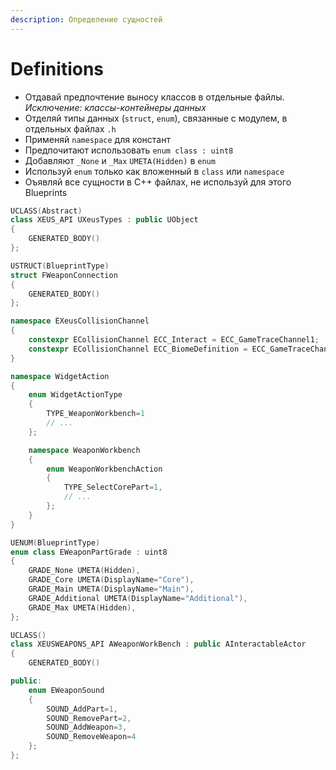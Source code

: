 ```yaml
---
description: Определение сущностей
---
```


# Definitions

* Отдавай предпочтение выносу классов в отдельные файлы. \
  _Исключение: классы-контейнеры данных_
* Отделяй типы данных (`struct`, `enum`), связанные с модулем, в отдельных файлах `.h`
* Применяй `namespace` для констант
* Предпочитают использовать `enum class : uint8`
* Добавляют `_None` и `_Max` `UMETA(Hidden)` в `enum`
* Используй `enum` только как вложенный в `class` или `namespace`
* Оъявляй все сущности в С++ файлах, не используй для этого Blueprints

```cpp
UCLASS(Abstract)
class XEUS_API UXeusTypes : public UObject
{
	GENERATED_BODY()
};
```

```cpp
USTRUCT(BlueprintType)
struct FWeaponConnection
{
	GENERATED_BODY()
};
```

```cpp
namespace EXeusCollisionChannel
{
	constexpr ECollisionChannel ECC_Interact = ECC_GameTraceChannel1;
	constexpr ECollisionChannel ECC_BiomeDefinition = ECC_GameTraceChannel2;
}
```

```cpp
namespace WidgetAction
{
	enum WidgetActionType
	{
		TYPE_WeaponWorkbench=1
		// ...
	};

	namespace WeaponWorkbench
	{
		enum WeaponWorkbenchAction
		{
			TYPE_SelectCorePart=1,
			// ...
		};
	}
}
```

```cpp
UENUM(BlueprintType)
enum class EWeaponPartGrade : uint8
{
	GRADE_None UMETA(Hidden),
	GRADE_Core UMETA(DisplayName="Core"),
	GRADE_Main UMETA(DisplayName="Main"),
	GRADE_Additional UMETA(DisplayName="Additional"),
	GRADE_Max UMETA(Hidden),
};
```

```cpp
UCLASS()
class XEUSWEAPONS_API AWeaponWorkBench : public AInteractableActor
{
	GENERATED_BODY()

public:
	enum EWeaponSound
	{
		SOUND_AddPart=1,
		SOUND_RemovePart=2,
		SOUND_AddWeapon=3,
		SOUND_RemoveWeapon=4
	};
};
```
